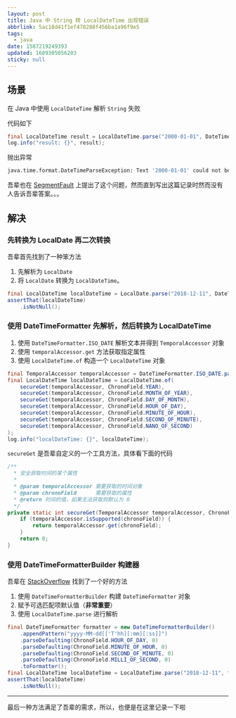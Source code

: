 ```yaml
---
layout: post
title: Java 中 String 转 LocalDateTime 出现错误
abbrlink: 5ac18d41f1ef478288f456ba1a96f9e5
tags:
  - java
date: 1587219249393
updated: 1609305056203
sticky: null
---
```


## 场景

在 Java 中使用 `LocalDateTime` 解析 `String` 失败

代码如下

```java
final LocalDateTime result = LocalDateTime.parse("2000-01-01", DateTimeFormatter.ofPattern("yyyy-MM-dd"));
log.info("result: {}", result);
```

抛出异常

```sh
java.time.format.DateTimeParseException: Text '2000-01-01' could not be parsed: Unable to obtain LocalDateTime from TemporalAccessor: {},ISO resolved to 2000-01-01 of type java.time.format.Parsed
```

吾辈也在 [SegmentFault](https://segmentfault.com/q/1010000018526018) 上提出了这个问题，然而直到写出这篇记录时然而没有人告诉吾辈答案。。。

## 解决

### 先转换为 LocalDate 再二次转换

吾辈首先找到了一种笨方法

1.  先解析为 `LocalDate`
1.  将 `LocalDate` 转换为 `LocalDateTime`。

```java
final LocalDateTime localDateTime = LocalDate.parse("2018-12-11", DateTimeFormatter.ISO_DATE).atStartOfDay();
assertThat(localDateTime)
    .isNotNull();
```

### 使用 DateTimeFormatter 先解析，然后转换为 LocalDateTime

1.  使用 `DateTimeFormatter.ISO_DATE` 解析文本并得到 `TemporalAccessor` 对象
1.  使用 `temporalAccessor.get` 方法获取指定属性
1.  使用 `LocalDateTime.of` 构造一个 `LocalDateTime` 对象

```java
final TemporalAccessor temporalAccessor = DateTimeFormatter.ISO_DATE.parse("2018-12-11");
final LocalDateTime localDateTime = LocalDateTime.of(
    secureGet(temporalAccessor, ChronoField.YEAR),
    secureGet(temporalAccessor, ChronoField.MONTH_OF_YEAR),
    secureGet(temporalAccessor, ChronoField.DAY_OF_MONTH),
    secureGet(temporalAccessor, ChronoField.HOUR_OF_DAY),
    secureGet(temporalAccessor, ChronoField.MINUTE_OF_HOUR),
    secureGet(temporalAccessor, ChronoField.SECOND_OF_MINUTE),
    secureGet(temporalAccessor, ChronoField.NANO_OF_SECOND)
);
log.info("localDateTime: {}", localDateTime);
```

`secureGet` 是吾辈自定义的一个工具方法，具体看下面的代码

```java
/**
  * 安全获取时间的某个属性
  *
  * @param temporalAccessor 需要获取的时间对象
  * @param chronoField      需要获取的属性
  * @return 时间的值，如果无法获取则默认为 0
  */
private static int secureGet(TemporalAccessor temporalAccessor, ChronoField chronoField) {
    if (temporalAccessor.isSupported(chronoField)) {
        return temporalAccessor.get(chronoField);
    }
    return 0;
}
```

### 使用 DateTimeFormatterBuilder 构建器

吾辈在 [StackOverflow](https://stackoverflow.com/questions/27454025) 找到了一个好的方法

1.  使用 `DateTimeFormatterBuilder` 构建 `DateTimeFormatter` 对象
1.  赋予可选匹配项默认值（**非常重要**）
1.  使用 `LocalDateTime.parse` 进行解析

```java
final DateTimeFormatter formatter = new DateTimeFormatterBuilder()
    .appendPattern("yyyy-MM-dd[['T'hh][:mm][:ss]]")
    .parseDefaulting(ChronoField.HOUR_OF_DAY, 0)
    .parseDefaulting(ChronoField.MINUTE_OF_HOUR, 0)
    .parseDefaulting(ChronoField.SECOND_OF_MINUTE, 0)
    .parseDefaulting(ChronoField.MILLI_OF_SECOND, 0)
    .toFormatter();
final LocalDateTime localDateTime = LocalDateTime.parse("2018-12-11", formatter);
assertThat(localDateTime)
    .isNotNull();
```

---

最后一种方法满足了吾辈的需求，所以，也便是在这里记录一下啦
